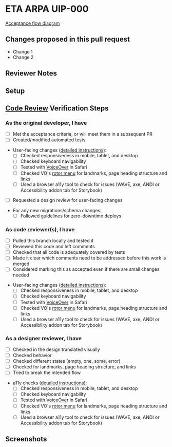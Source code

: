 # ETA ARPA UIP-000

[Acceptance flow diagram](https://github.com/USDepartmentofLabor/ui-claimant-experience-pilot/blob/main/docs/development-acceptance-flow.drawio.svg)

<!--
    If applicable, insert the Jira story number in the markdown header above.
    The hyperlink will be filled in by GitHub magic (autolink references)
--->

## Changes proposed in this pull request

- Change 1
- Change 2

<!--
    Please add/remove/edit any of the template below to fit the needs
    of this specific PR
--->

## Reviewer Notes

<!--
    Is there anything you would like reviewers to give additional scrutiny?
--->

## Setup

<!--
    Add any steps or code to run in this section to help others run your code:

    ```sh
    echo "Code goes here"
    ```
--->

## [Code Review](https://github.com/USDepartmentofLabor/ui-claimant-experience-pilot/blob/main/docs/team-norms.md#reviewing-prs) Verification Steps

### As the original developer, I have

- [ ] Met the acceptance criteria, or will meet them in a subsequent PR
- [ ] Created/modified automated tests
- User-facing changes ([detailed instructions)](https://github.com/USDepartmentofLabor/ui-claimant-experience-pilot/blob/main/docs/a11y-testing-instructions.md):
  - [ ] Checked responsiveness in mobile, tablet, and desktop
  - [ ] Checked keyboard navigability
  - [ ] Tested with [VoiceOver](https://dequeuniversity.com/screenreaders/voiceover-keyboard-shortcuts) in Safari
  - [ ] Checked VO's [rotor menu](https://github.com/trussworks/accessibility/blob/master/README.md#how-to-use-the-rotor-menu) for landmarks, page heading structure and links
  - [ ] Used a browser a11y tool to check for issues (WAVE, axe, ANDI or Accessibility addon tab for Storybook)
- [ ] Requested a design review for user-facing changes
- For any new migrations/schema changes:
  - [ ] Followed guidelines for zero-downtime deploys

### As code reviewer(s), I have

- [ ] Pulled this branch locally and tested it
- [ ] Reviewed this code and left comments
- [ ] Checked that all code is adequately covered by tests
- [ ] Made it clear which comments need to be addressed before this work is merged
- [ ] Considered marking this as accepted even if there are small changes needed
- User-facing changes ([detailed instructions)](https://github.com/USDepartmentofLabor/ui-claimant-experience-pilot/blob/main/docs/a11y-testing-instructions.md):
  - [ ] Checked responsiveness in mobile, tablet, and desktop
  - [ ] Checked keyboard navigability
  - [ ] Tested with [VoiceOver](https://dequeuniversity.com/screenreaders/voiceover-keyboard-shortcuts) in Safari
  - [ ] Checked VO's [rotor menu](https://github.com/trussworks/accessibility/blob/master/README.md#how-to-use-the-rotor-menu) for landmarks, page heading structure and links
  - [ ] Used a browser a11y tool to check for issues (WAVE, axe, ANDI or Accessibility addon tab for Storybook)

### As a designer reviewer, I have

- [ ] Checked in the design translated visually
- [ ] Checked behavior
- [ ] Checked different states (empty, one, some, error)
- [ ] Checked for landmarks, page heading structure, and links
- [ ] Tried to break the intended flow
- a11y checks ([detailed instructions)](https://github.com/USDepartmentofLabor/ui-claimant-experience-pilot/blob/main/docs/a11y-testing-instructions.md):
  - [ ] Checked responsiveness in mobile, tablet, and desktop
  - [ ] Checked keyboard navigability
  - [ ] Tested with [VoiceOver](https://dequeuniversity.com/screenreaders/voiceover-keyboard-shortcuts) in Safari
  - [ ] Checked VO's [rotor menu](https://github.com/trussworks/accessibility/blob/master/README.md#how-to-use-the-rotor-menu) for landmarks, page heading structure and links
  - [ ] Used a browser a11y tool to check for issues (WAVE, axe, ANDI or Accessibility addon tab for Storybook)

## Screenshots

<!-- If this PR makes visible interface changes, an image of the finished interface can help reviewers
and casual observers understand the context of the changes.
A before image is optional and can be included at the submitter's discretion.

Consider using an animated image to show an entire workflow.
You may want to use GIPHY CAPTURE for this! 📸

_Please frame images to show useful context but also highlight the affected regions._
--->
